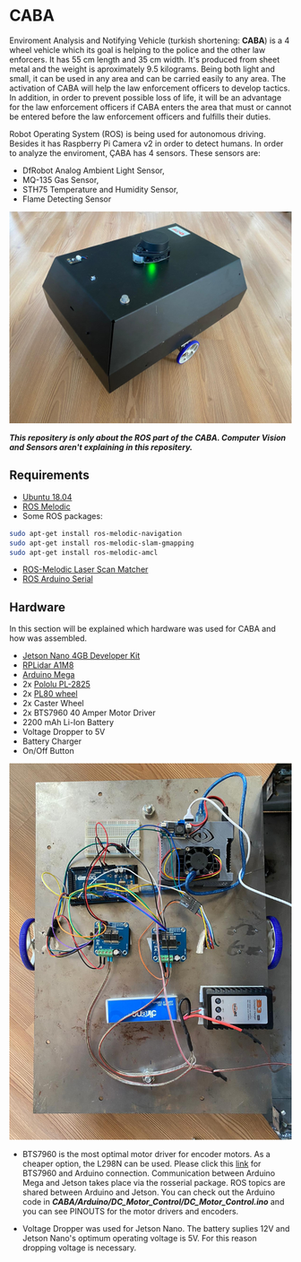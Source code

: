 # CABA

Enviroment Analysis and Notifying Vehicle (turkish shortening: **CABA**) is a 4 wheel vehicle which its goal is helping to the police and the other law enforcers. 
It has 55 cm length and 35 cm width. It's produced from sheet metal and the weight is aproximately 9.5 kilograms. Being both light and small, it can be used in any area and can be carried easily 
to any area. The activation of CABA will help the law enforcement officers to develop tactics. In addition, in order to prevent possible loss of life, it will be an advantage for the law enforcement 
officers if CABA enters the area that must or cannot be entered before the law enforcement officers and fulfills their duties.
  
Robot Operating System (ROS) is being used for autonomous driving. Besides it has Raspberry Pi Camera v2 in order to detect humans. In order to analyze the enviroment, ÇABA has 4 sensors. These sensors are:
  
* DfRobot Analog Ambient Light Sensor,                                                                                                                                    
* MQ-135 Gas Sensor,                                                                                                                                                          
* STH75 Temperature and Humidity Sensor,                                                                                                                                              
* Flame Detecting Sensor                                                                                                                                              
  
![CABA](https://github.com/zuslok/CABA/blob/4bab5570388d7fbaaa1ad60f2e4eb50bfaff1dea/caba_frontleft.jpeg)
  
 ***This repositery is only about the ROS part of the CABA. Computer Vision and Sensors aren't explaining in this repositery.***
 
 ## Requirements 
 
 * [Ubuntu 18.04](https://releases.ubuntu.com/18.04/)                                                                                                                   
 * [ROS Melodic](http://wiki.ros.org/melodic/Installation/Ubuntu)                                                                                                           
 * Some ROS packages:
 ```bash
sudo apt-get install ros-melodic-navigation
sudo apt-get install ros-melodic-slam-gmapping
sudo apt-get install ros-melodic-amcl
```
  - [ROS-Melodic Laser Scan Matcher](https://github.com/ccny-ros-pkg/scan_tools)
  - [ROS Arduino Serial](http://wiki.ros.org/rosserial_arduino/Tutorials/Arduino%20IDE%20Setup)

## Hardware

In this section will be explained which hardware was used for CABA and how was assembled.

- [Jetson Nano 4GB Developer Kit](https://developer.nvidia.com/embedded/jetson-nano-developer-kit)
- [RPLidar A1M8](https://www.slamtec.com/en/Lidar/A1)
- [Arduino Mega](https://store.arduino.cc/products/arduino-mega-2560-rev3)
- 2x [Pololu PL-2825](https://www.pololu.com/product/2825)
- 2x [PL80 wheel](https://www.direnc.net/pl80-tekerlek-mor)
- 2x Caster Wheel
- 2x BTS7960 40 Amper Motor Driver
- 2200 mAh Li-Ion Battery
- Voltage Dropper to 5V
- Battery Charger
- On/Off Button

![Hardware](https://github.com/zuslok/CABA/blob/4bab5570388d7fbaaa1ad60f2e4eb50bfaff1dea/caba_inside.jpeg)

- BTS7960 is the most optimal motor driver for encoder motors. As a cheaper option, the L298N can be used. Please click this [link](https://www.youtube.com/watch?v=ZlteJi6rsd0&t=10s)
for BTS7960 and Arduino connection. Communication between Arduino Mega and Jetson takes place via the rosserial package. ROS topics are shared between Arduino and Jetson.
You can check out the Arduino code in ***CABA/Arduino/DC_Motor_Control/DC_Motor_Control.ino*** and you can see PINOUTS for the motor drivers and encoders.

- Voltage Dropper was used for Jetson Nano. The battery suplies 12V and Jetson Nano's optimum operating voltage is 5V. For this reason dropping voltage is necessary.

